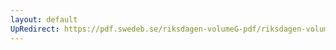 ```yaml
---
layout: default
UpRedirect: https://pdf.swedeb.se/riksdagen-volumeG-pdf/riksdagen-volumeG-pdf/data/1972/reg_1972__reg_01/reg_1972__reg_01_0036.pdf
---
```

